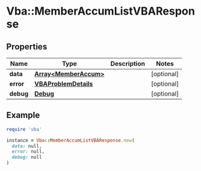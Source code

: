 # Vba::MemberAccumListVBAResponse

## Properties

| Name | Type | Description | Notes |
| ---- | ---- | ----------- | ----- |
| **data** | [**Array&lt;MemberAccum&gt;**](MemberAccum.md) |  | [optional] |
| **error** | [**VBAProblemDetails**](VBAProblemDetails.md) |  | [optional] |
| **debug** | [**Debug**](Debug.md) |  | [optional] |

## Example

```ruby
require 'vba'

instance = Vba::MemberAccumListVBAResponse.new(
  data: null,
  error: null,
  debug: null
)
```

